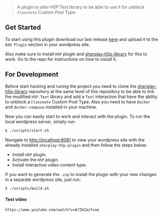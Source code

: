 
> A plugin to alter H5P.Text library to be able to use it for unblock `Classnote` Custom Post Type.

## Get Started

To start using this plugin download our last release [here](https://github.com/dsuarezlogans/sherplay-h5p-plugin/releases) and upload it to the `Add Plugin` section in your wordpress site.

Also make sure to install `H5P` plugin and [sherplay-h5p-library](https://github.com/dsuarezlogans/sherplay-h5p-library) for this to work. Go to the repo for instructions on how to install it.

## For Development

Before start hacking and runing the project you need to clone the [sherplay-h5p-library](https://github.com/dsuarezlogans/sherplay-h5p-library) repository at the same level of this repository to be able to link the modified `H5P.Text` library and add a `Text` interaction that have the ability to unblock a `Classnote` Custom Post Type. Also you need to have `Docker` and `docker-compose` installed in your machine.

Now you can easily start to work and interact with the plugin. To run the local wordpress server, simply run:

```bash
$ ./scripts/start.sh
```

Navigate to [http://localhost:8081](http://localhost:8081) to view your wordpress site with the already installed `sherplay-h5p-plugin` and then follow the steps below: 

- Install `H5P` plugin.
- Activate the `H5P` plugin.
- Install interactive video content type.

If you want to generate the `.zip` to install the plugin with your new changes in a separate wordpress site, just run:

```bash
$ ./scripts/build.sh
```

#### Test video
    https://www.youtube.com/watch?v=A7ZkZazfvao